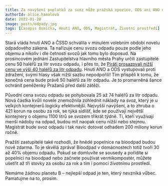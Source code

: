 ```yaml
---
title: Za navýšení poplatků za svoz může pražská opozice, ODS ani ANO nižší částku nepodpořili
authorId: alice.hamalova
date: 2022-01-28
image: posts/odpady.jpg
tags: [Časopis Osmička, Hnutí ANO, ODS, Magistrát, Životní prostředí]
---
```


Stará vláda hnutí ANO a ČSSD schválila v minulém volebním období novelu odpadového zákona. Ta nařizuje cenu svozu odpadu pouze podle jeho objemu a nikoliv i dle četností svozů jak tomu bylo doposud. Na prosincovém jednání Zastupitelstva hlavního města Prahy určili zastupitelé cenu 50 haléřů za litr svozu odpadu, i přes to, že [Piráti prosazovali nižší cenu ve výši 40 haléřů za litr odpadu](https://praha.pirati.cz/aktuality/pirati-usilovali-o-spravedlivejsi-svoz-odpadu.html). Hnutí ANO a ODS vystupovali proti zdražení, svými hlasy však nižší sazbu nepodpořili! Tím přispěli k tomu, že konečná cena bude právě 50 haléřů za litr odpadu. Je to promarněná šance ochránit peněženky Pražanů před další zátěží.

Původní cena svozu odpadu se pohybovala 25 až 74 haléřů za litr odpadu. Nová částka kvůli novele znemožnila zohlednit náklady na svoz, který je u velkých kontejnerů logicky efektivnější. Nejvyšší navýšení, a to zhruba o 421 korun na osobu za rok, se týká sídlišť, kde se používají největší kontejnery o objemu 1100 litrů se svozem třikrát týdně. Ti, kteří využívají menší nádoby na odpad, budou mít naopak cenu nižší nebo stejnou. Magistrát bude svoz odpadu i tak navíc dotovat odhadem 200 miliony korun ročně.

Pražští zastupitelé také rozhodli, že hnědé popelnice na bioodpad budou nově zdarma. To je skvělá zpráva! Bioodpad v domácnostech totiž tvoří 30 až 40% objemu odpadu. Pokud se domluvíte se sousedy a pořídíte si popelnici na bioodpad nebo začnete používat vermikompostér, můžete ušetřit až tři stovky za osobu za rok a tím i pomoci životnímu prostředí.

Nemáme žádnou planetu B – nejlepší odpad je ten, který nevzniká vůbec. Pamatujme na to, prosím.




